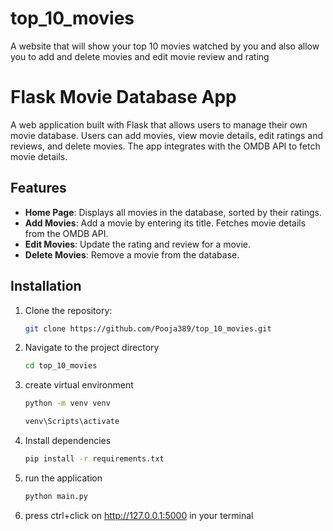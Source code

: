 # top_10_movies
A website that will show your top 10 movies watched by you and also allow you to add and delete movies and edit movie review and rating
# Flask Movie Database App
A web application built with Flask that allows users to manage their own movie database. Users can add movies, view movie details, edit ratings and reviews, and delete movies. The app integrates with the OMDB API to fetch movie details.

## Features

- **Home Page**: Displays all movies in the database, sorted by their ratings.
- **Add Movies**: Add a movie by entering its title. Fetches movie details from the OMDB API.
- **Edit Movies**: Update the rating and review for a movie.
- **Delete Movies**: Remove a movie from the database.

## Installation

1. Clone the repository:
   ```bash
   git clone https://github.com/Pooja389/top_10_movies.git
   ```
2. Navigate to the project directory
   ```bash
   cd top_10_movies
   ```
3. create virtual environment
   ```bash
   python -m venv venv
   ```
   ```bash
   venv\Scripts\activate
   ```     
5. Install dependencies
   ```bash
   pip install -r requirements.txt
6. run the application
   ```bash
   python main.py
   ```
7. press ctrl+click on http://127.0.0.1:5000 in your terminal  
